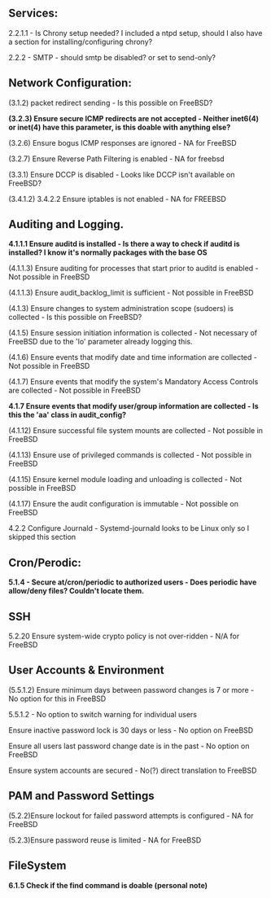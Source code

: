 ## Services:

2.2.1.1 - Is Chrony setup needed? I included a ntpd setup, should I also have a section for installing/configuring chrony?

2.2.2 - SMTP - should smtp be disabled? or set to send-only?

## Network Configuration:

(3.1.2) packet redirect sending - Is this possible on FreeBSD?

**(3.2.3) Ensure secure ICMP redirects are not accepted - Neither inet6(4) or inet(4) have this parameter, is this doable with anything else?**

(3.2.6) Ensure bogus ICMP responses are ignored - NA for FreeBSD

(3.2.7) Ensure Reverse Path Filtering is enabled - NA for freebsd

(3.3.1) Ensure DCCP is disabled - Looks like DCCP isn't available on FreeBSD?

(3.4.1.2) 3.4.2.2 Ensure iptables is not enabled - NA for FREEBSD


## Auditing and Logging.

**4.1.1.1  Ensure auditd is installed - Is there a way to check if auditd is installed? I know it's normally packages with the base OS**

(4.1.1.3)  Ensure auditing for processes that start prior to auditd is enabled - Not possible in FreeBSD

(4.1.1.3)  Ensure audit_backlog_limit is sufficient - Not possible in FreeBSD

(4.1.3) Ensure changes to system administration scope (sudoers) is collected - Is this possible on FreeBSD?

(4.1.5) Ensure session initiation information is collected - Not necessary of FreeBSD due to the 'lo' parameter already logging this.

(4.1.6) Ensure events that modify date and time information are collected - Not possible in FreeBSD

(4.1.7) Ensure events that modify the system's Mandatory Access Controls are collected - Not possible in FreeBSD

**4.1.7 Ensure events that modify user/group information are collected - Is this the 'aa' class in audit_config?**

(4.1.12) Ensure successful file system mounts are collected - Not possible in FreeBSD

(4.1.13) Ensure use of privileged commands is collected - Not possible in FreeBSD

(4.1.15) Ensure kernel module loading and unloading is collected - Not possible in FreeBSD

(4.1.17) Ensure the audit configuration is immutable - Not possible on FreeBSD

4.2.2 Configure Journald - Systemd-journald looks to be Linux only so I skipped this section


## Cron/Perodic:

**5.1.4 - Secure at/cron/periodic to authorized users - Does periodic have allow/deny files? Couldn't locate them.**

## SSH
5.2.20 Ensure system-wide crypto policy is not over-ridden - N/A for FreeBSD

## User Accounts & Environment

(5.5.1.2) Ensure minimum days between password changes is 7 or more - No option for this in FreeBSD

5.5.1.2 - No option to switch warning for individual users

Ensure inactive password lock is 30 days or less - No option on FreeBSD

Ensure all users last password change date is in the past - No option on FreeBSD

Ensure system accounts are secured - No(?) direct translation to FreeBSD

## PAM and Password Settings

(5.2.2)Ensure lockout for failed password attempts is configured - NA for FreeBSD

(5.2.3)Ensure password reuse is limited - NA for FreeBSD

## FileSystem

**6.1.5 Check if the find command is doable (personal note)**
